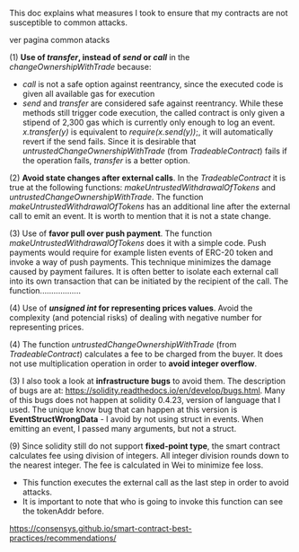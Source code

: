 This doc explains what measures I took to ensure that my contracts are not susceptible to common attacks.

ver pagina common atacks



(1) **Use of _transfer_, instead of _send_ or _call_** in the _changeOwnershipWithTrade_ because:
- _call_ is not a safe option against reentrancy, since the executed code is given all available gas for execution
- _send_ and _transfer_ are considered safe against reentrancy. While these methods still trigger code execution, the called contract is only given a stipend of 2,300 gas which is currently only enough to log an event. _x.transfer(y)_ is equivalent to _require(x.send(y))_;, it will automatically revert if the send fails. Since it is desirable that _untrustedChangeOwnershipWithTrade_ (from _TradeableContract_) fails if the operation fails, _transfer_ is a better option.

(2) **Avoid state changes after external calls**. In the _TradeableContract_ it is true at the following functions: _makeUntrustedWithdrawalOfTokens_ and _untrustedChangeOwnershipWithTrade_. The function _makeUntrustedWithdrawalOfTokens_ has an additional line after the external call to emit an event. It is worth to mention that it is not a state change. 

(3) Use of **favor pull over push payment**. The function _makeUntrustedWithdrawalOfTokens_ does it with a simple code. Push payments would require for example listen events of ERC-20 token and invoke a way of push payments. This technique minimizes the damage caused by payment failures. It is often better to isolate each external call into its own transaction that can be initiated by the recipient of the call. The function..................

(4) Use of **_unsigned int_ for representing prices values**. Avoid the complexity (and potencial risks) of dealing with negative number for representing prices.  

(4) The function _untrustedChangeOwnershipWithTrade_ (from _TradeableContract_) calculates a fee to be charged from the buyer. It does not use multiplication operation in order to **avoid integer overflow**. 

(3) I also took a look at **infrastructure bugs** to avoid them. The description of bugs are at: https://solidity.readthedocs.io/en/develop/bugs.html. Many of this bugs does not happen at solidity 0.4.23, version of language that I used. The unique know bug that can happen at this version is **EventStructWrongData** - I avoid by not using struct in events. When emitting an event, I passed many arguments, but not a struct.



(9) Since solidity still do not support **fixed-point type**, the smart contract calculates fee using division of integers. All integer division rounds down to the nearest integer. The fee is calculated in Wei to minimize fee loss. 

 
   * This function executes the external call as the last step in order to avoid attacks. 
   * It is important to note that who is going to invoke this function can see the tokenAddr before. 


https://consensys.github.io/smart-contract-best-practices/recommendations/